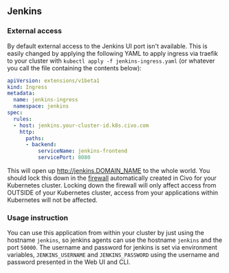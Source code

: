 ## Jenkins

### External access

By default external access to the Jenkins UI port isn't available. This is easily changed by applying the following YAML to apply ingress via traefik to your cluster with `kubectl apply -f jenkins-ingress.yaml` (or whatever you call the file containing the contents below):

```yaml
apiVersion: extensions/v1beta1
kind: Ingress
metadata:
  name: jenkins-ingress
  namespace: jenkins
spec:
  rules:
  - host: jenkins.your-cluster-id.k8s.civo.com
    http:
      paths:
      - backend:
          serviceName: jenkins-frontend
          servicePort: 8080
```

This will open up http://jenkins.DOMAIN_NAME to the whole world. You should lock this down in the [firewall](https://www.civo.com/account/firewalls) automatically created in Civo for your Kubernetes cluster. Locking down the firewall will only affect access from OUTSIDE of your Kubernetes cluster, access from your applications within Kubernetes will not be affected.

### Usage instruction

You can use this application from within your cluster by just using the hostname `jenkins`, so jenkins agents can use the hostname `jenkins` and the port `50000`. The username and password for jenkins is set via environment variables, `JENKINS_USERNAME` and `JENKINS_PASSWORD` using the username and password presented in the Web UI and CLI.
